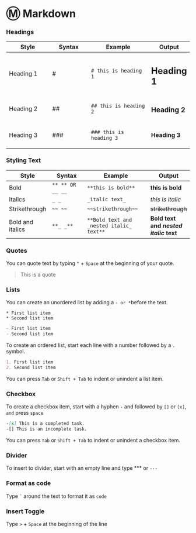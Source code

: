 # Ⓜ Markdown

### Headings

<table><thead><tr><th width="150">Style</th><th width="134">Syntax</th><th width="248">Example</th><th>Output</th></tr></thead><tbody><tr><td>Heading 1</td><td>#</td><td><code># this is heading 1</code></td><td><h2>Heading 1</h2></td></tr><tr><td>Heading 2</td><td>##</td><td><code>## this is heading 2</code></td><td><h3>Heading 2</h3></td></tr><tr><td>Heading 3</td><td>###</td><td><code>### this is heading 3</code></td><td><h4>Heading 3</h4></td></tr></tbody></table>



### Styling Text

<table><thead><tr><th>Style</th><th width="161">Syntax</th><th width="216">Example</th><th>Output</th></tr></thead><tbody><tr><td>Bold</td><td><code>** ** OR</code><br><code>__ __</code></td><td><code>**this is bold**</code></td><td><strong>this is bold</strong></td></tr><tr><td>Italics</td><td><code>_ _</code></td><td><code>_italic text_</code></td><td><em>this is italic</em></td></tr><tr><td>Strikethrough</td><td><code>~~ ~~</code></td><td><code>~~strikethrough~~</code></td><td><del>strikethrough</del></td></tr><tr><td>Bold and italics</td><td><code>**_ _**</code></td><td><code>**Bold text and _nested italic_ text**</code></td><td><strong>Bold text and </strong><em><strong>nested italic</strong></em><strong> text</strong></td></tr></tbody></table>



### Quotes

You can quote text by typing `"` + `Space` at the beginning of your quote.

> This is a quote



### Lists

You can create an unordered list by adding a `- or *`before the text.

```
* First list item
* Second list item
```

```md
- First list item
- Second list item
```

To create an ordered list, start each line with a number followed by a `.` symbol.

```md
1. First list item
2. Second list item
```

You can press `Tab` or `Shift + Tab` to indent or unindent a list item.



### Checkbox

To create a checkbox item, start with a hyphen `-` and followed by `[]` or `[x]`, `and` press `space`

```md
-[x] This is a completed task.
-[] This is an incomplete task.
```

You can press `Tab` or `Shift + Tab` to indent or unindent a checkbox item.



### Divider

To insert to divider, start with an empty line and type \*\*\* or `---`



### Format as code

Type `` ` `` around the text to format it as `code`



### Insert Toggle

Type `>` + `Space` at the beginning of the line
